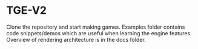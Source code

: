 # TGE-V2

Clone the repository and start making games. Examples folder contains code snippets/demos which are useful when learning the engine features. Overview of rendering architecture is in the docs folder.
